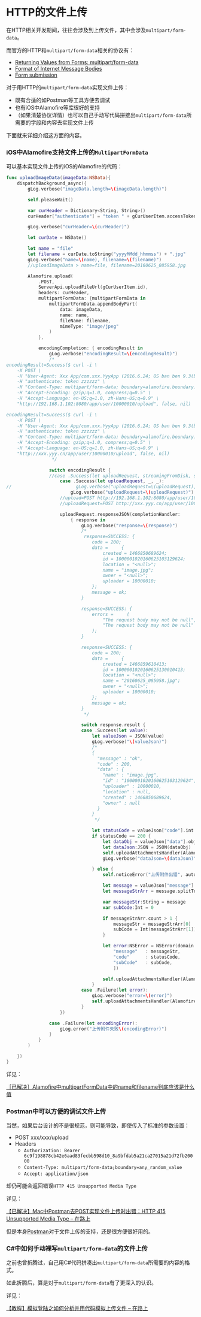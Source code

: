 # HTTP的文件上传

在HTTP相关开发期间，往往会涉及到上传文件，其中会涉及`multipart/form-data`。

而官方的HTTP和`multipart/form-data`相关的协议有：
* [Returning Values from Forms:  multipart/form-data](https://www.ietf.org/rfc/rfc2388.txt)
* [Format of Internet Message Bodies](https://www.ietf.org/rfc/rfc2045.txt)
* [Form submission](https://www.w3.org/TR/html401/interact/forms.html#h-17.13)

对于用HTTP的`multipart/form-data`实现文件上传：
* 既有合适的如Postman等工具方便去调试
* 也有iOS中Alamofire等库很好的支持
* （如果清楚协议详情）也可以自己手动写代码拼接出`multipart/form-data`所需要的字段和内容去实现文件上传

下面就来详细介绍这方面的内容。

### iOS中Alamofire支持文件上传的`MultipartFormData`
可以基本实现文件上传的iOS的Alamofire的代码：
```swift
func uploadImageData(imageData:NSData){
    dispatchBackground_async({
        gLog.verbose("imageData.length=\(imageData.length)")

        self.pleaseWait()

        var curHeader = Dictionary<String, String>()
        curHeader["authenticate"] = "token " + gCurUserItem.accessToken

        gLog.verbose("curHeader=\(curHeader)")

        let curDate = NSDate()

        let name = "file"
        let filename = curDate.toString("yyyyMMdd_hhmmss") + ".jpg"
        gLog.verbose("name=\(name), filename=\(filename)")
        //uploadImageData > name=file, filename=20160625_085958.jpg

        Alamofire.upload(
            .POST,
            ServerApi.uploadFileUrl(gCurUserItem.id),
            headers: curHeader,
            multipartFormData: {multipartFormData in
                multipartFormData.appendBodyPart(
                    data: imageData,
                    name: name,
                    fileName: filename,
                    mimeType: "image/jpeg"
                )
            },

            encodingCompletion: { encodingResult in
                gLog.verbose("encodingResult=\(encodingResult)")
                /*
encodingResult=Success($ curl -i \
    -X POST \
    -H "User-Agent: Xxx App/com.xxx.YyyApp (2016.6.24; OS ban ben 9.3(ban hao 13E230))" \
    -H "authenticate: token zzzzzz" \
    -H "Content-Type: multipart/form-data; boundary=alamofire.boundary.5fd5efc56016a4df" \
    -H "Accept-Encoding: gzip;q=1.0, compress;q=0.5" \
    -H "Accept-Language: en-US;q=1.0, zh-Hans-US;q=0.9" \
    "http://192.168.1.102:8080/app/user/10000010/upload", false, nil)

encodingResult=Success($ curl -i \
    -X POST \
    -H "User-Agent: Xxx App/com.xxx.YyyApp (2016.6.24; OS ban ben 9.3(ban hao 13E230))" \
    -H "authenticate: token zzzzzz" \
    -H "Content-Type: multipart/form-data; boundary=alamofire.boundary.01fc8db6b551cd51" \
    -H "Accept-Encoding: gzip;q=1.0, compress;q=0.5" \
    -H "Accept-Language: en-US;q=1.0, zh-Hans-US;q=0.9" \
    "http://xxx.yyy.cn/app/user/10000010/upload", false, nil)
                 */

                switch encodingResult {
                //case .Success(let uploadRequest, streamingFromDisk, streamFileURL):
                    case .Success(let uploadRequest, _, _):
//                        gLog.verbose("uploadRequest=\(uploadRequest), streamingFromDisk=\(streamingFromDisk), streamFileURL=\(streamFileURL)")
                        gLog.verbose("uploadRequest=\(uploadRequest)")
                    //upload=POST http://192.168.1.102:8080/app/user/10000010/upload
                    //uploadRequest=POST http://xxx.yyy.cn/app/user/10000010/upload

                    uploadRequest.responseJSON(completionHandler:
                        { response in
                            gLog.verbose("response=\(response)")
                            /*
                             response=SUCCESS: {
                                code = 200;
                                data =     {
                                    created = 1466850689624;
                                    id = 1000001020160625103129624;
                                    location = "<null>";
                                    name = "image.jpg";
                                    owner = "<null>";
                                    uploader = 10000010;
                                };
                                message = ok;
                            }

                            response=SUCCESS: {
                                errors =     (
                                    "The request body may not be null",
                                    "The request body may not be null"
                                );
                            }

                            response=SUCCESS: {
                                code = 200;
                                data =     {
                                    created = 1466859610413;
                                    id = 1000001020160625130010413;
                                    location = "<null>";
                                    name = "20160625_085958.jpg";
                                    owner = "<null>";
                                    uploader = 10000010;
                                };
                                message = ok;
                            }
                             */

                            switch response.result {
                            case .Success(let value):
                                let valueJson = JSON(value)
                                gLog.verbose("\(valueJson)")
                                /*
                                {
                                  "message" : "ok",
                                  "code" : 200,
                                  "data" : {
                                    "name" : "image.jpg",
                                    "id" : "1000001020160625103129624",
                                    "uploader" : 10000010,
                                    "location" : null,
                                    "created" : 1466850689624,
                                    "owner" : null
                                  }
                                }
                                 */

                                let statusCode = valueJson["code"].int ?? 0
                                if statusCode == 200 {
                                    let dataObj = valueJson["data"].object
                                    let dataJson:JSON = JSON(dataObj)
                                    self.uploadAttachmentsHandler(Alamofire.Result.Success(dataJson))
                                    gLog.verbose("dataJson=\(dataJson)")

                                } else {
                                    self.noticeError("上传附件出错", autoClear: true, autoClearTime: 1)

                                    let message = valueJson["message"].string ?? ""
                                    let messageStrArr = message.splitToStrArr("|")

                                    var messageStr:String = message
                                    var subCode:Int = 0

                                    if messageStrArr.count > 1 {
                                        messageStr = messageStrArr[0]
                                        subCode = Int(messageStrArr[1]) ?? 0
                                    }

                                    let error:NSError = NSError(domain: HttpErrorDomain, code: statusCode, userInfo: [
                                        "message"   : messageStr,
                                        "code"      : statusCode,
                                        "subCode"   : subCode,
                                        ])

                                    self.uploadAttachmentsHandler(Alamofire.Result.Failure(error))
                                }
                            case .Failure(let error):
                                gLog.verbose("error=\(error)")
                                self.uploadAttachmentsHandler(Alamofire.Result.Failure(error))
                            }
                    })

                case .Failure(let encodingError):
                    gLog.error("上传附件失败\(encodingError)")
                }
            }
        )

    })
}
```

详见：

[［已解决］Alamofire中multipartFormData中的name和filename到底应该是什么值](http://www.crifan.com/ios_swift_alamofire_upload_multipartformdata_name_filename_meaning)

### Postman中可以方便的调试文件上传
当然，如果后台设计的不是很规范，则可能导致，即使传入了标准的参数设置：
* POST xxx/xxx/upload
* Headers
    * `Authorization: Bearer 6c9f198878cb42e6aad83fecbb598d10_8a9bfdab5a21ca27015a21d72fb20000`
    * `Content-Type: multipart/form-data;boundary=any_random_value`
    * `Accept: application/json`

却仍可能会返回错误`HTTP 415 Unsupported Media Type`

详见：

[【已解决】Mac中Postman去POST实现文件上传时出错：HTTP 415 Unsupported Media Type – 在路上](https://www.crifan.com/mac_postman_post_upload_file_error_http_415_unsupported_media_type/)

但是本身[Postman](https://github.com/crifan/api_tool_postman)对于文件上传的支持，还是很方便很好用的。

### C\#中如何手动裸写`multipart/form-data`的文件上传
之前也曾折腾过，自己用C#代码拼凑出`multipart/form-data`所需要的内容的格式。

如此折腾后，算是对于`multipart/form-data`有了更深入的认识。

详见：

[【教程】模拟登陆之如何分析并用代码模拟上传文件 – 在路上](https://www.crifan.com/emulate_login_example_for_analysis_and_write_code_for_emulate_upload_file/)


